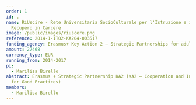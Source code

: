 ```yaml
---
order: 1
id: .
name: RiUscire - Rete Universitaria SocioCulturale per l'Istruzione e il
  Recupero in Carcere
image: /public/images/riuscere.png
reference: 2014-1-IT02-KA204-003517
funding_agency: Erasmus+ Key Action 2 – Strategic Partnerships for adult education
amount: 27468
currency_type: EUR
running_from: 2014-2017
pi:
  - Marilisa Birello
abstract: Erasmus + Strategic Partnership KA2 (KA2 – Cooperation and Innovation
  for Good Practices)
members:
  - Marilisa Birello
---
```

